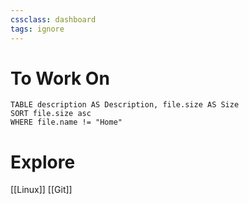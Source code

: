 ```yaml
---
cssclass: dashboard
tags: ignore
---
```


# To Work On
```dataview
TABLE description AS Description, file.size AS Size
SORT file.size asc
WHERE file.name != "Home"
```
# Explore
[[Linux]]
[[Git]]
